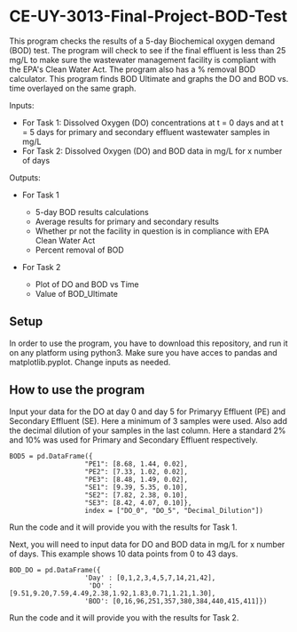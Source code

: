 # CE-UY-3013-Final-Project-BOD-Test

This program checks the results of a 5-day Biochemical oxygen demand (BOD) test. The program will check to see if the final effluent is less than 25 mg/L to make sure the wastewater management facility is compliant with the EPA's Clean Water Act. The program also has a % removal BOD calculator. This program finds BOD Ultimate and  graphs the DO and BOD vs. time overlayed on the same graph.

Inputs:
*  For Task 1: Dissolved Oxygen (DO) concentrations at t = 0 days and at t = 5 days for primary and secondary effluent wastewater samples in mg/L
* For Task 2: Dissolved Oxygen (DO) and BOD data in mg/L for x number of days 

Outputs: 
* For Task 1
  * 5-day BOD results calculations 
  * Average results for primary and secondary results
  * Whether pr not the facility in question is in compliance with EPA Clean Water Act 
  * Percent removal of BOD

* For Task 2
  * Plot of DO and BOD vs Time 
  * Value of BOD_Ultimate
  
 ## Setup

In order to use the program, you have to download this repository,
and run it on any platform using python3. Make sure you have acces to pandas and matplotlib.pyplot. Change inputs as needed.
  
## How to use the program

Input your data for the DO at day 0 and day 5 for Primaryy Effluent (PE) and Secondary Effluent (SE).
Here a minimum of 3 samples were used. Also add the decimal dilution of your samples in the last column.
Here a standard 2% and 10% was used for Primary and Secondary Effluent respectively.

```
BOD5 = pd.DataFrame({
                   "PE1": [8.68, 1.44, 0.02],
                   "PE2": [7.33, 1.02, 0.02],
                   "PE3": [8.48, 1.49, 0.02],
                   "SE1": [9.39, 5.35, 0.10],
                   "SE2": [7.82, 2.38, 0.10],
                   "SE3": [8.42, 4.07, 0.10]},
                   index = ["DO_0", "DO_5", "Decimal_Dilution"])
```

Run the code and it will provide you with the results for Task 1.

Next, you will need to input data for DO and BOD data in mg/L for x number of days. This example shows 10 data points from 0 to 43 days.

```
BOD_DO = pd.DataFrame({
                   'Day' : [0,1,2,3,4,5,7,14,21,42],
                    'DO' : [9.51,9.20,7.59,4.49,2.38,1.92,1.83,0.71,1.21,1.30],
                   'BOD': [0,16,96,251,357,380,384,440,415,411]})
```

Run the code and it will provide you with the results for Task 2.

